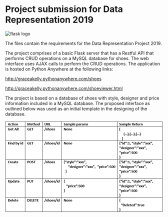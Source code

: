 # Project submission for Data Representation 2019

![flask logo](https://www.google.com/imgres?imgurl=https%3A%2F%2Fdanielcorcoranssql.files.wordpress.com%2F2019%2F04%2F600_472207935.png%3Fw%3D600&imgrefurl=https%3A%2F%2Fdanielcorcoranssql.wordpress.com%2F2019%2F04%2F24%2Fpythonanywhere-connecting-to-mysql-creating-virtual-environment%2F&docid=vmDtSmfx4ErVkM&tbnid=fMlsz98raDOmHM%3A&vet=10ahUKEwiSzZSslazmAhVPiFwKHVquBx4QMwhRKA0wDQ..i&w=600&h=338&bih=657&biw=1366&q=python%20anywhere%20logo&ved=0ahUKEwiSzZSslazmAhVPiFwKHVquBx4QMwhRKA0wDQ&iact=mrc&uact=8)

The files contain the requirements for the Data Representation Project 2019.

The project comprises of a basic Flask server that has a Restful API that performs CRUD operations on a MySQL database for shoes. The web interface uses AJAX calls to perform the CRUD operations. The application is hosted on Python Anywhere at the following links:

http://graceakelly.pythonanywhere.com/shoes

http://graceakelly.pythonanywhere.com/shoeviewer.html

The project is based on a database of shoes with style, designer and price information included in a MySQL database.
The proposed interface as outlined below was used as an initial template in the designing of the database.

![Project Plan](ProjectPlan.png)

